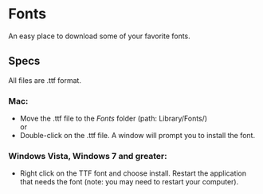 # Fonts
An easy place to download some of your favorite fonts.

## Specs
All files are .ttf format. 

### Mac:
*  Move the .ttf file to the *Fonts* folder (path: Library/Fonts/)
<br />   or
*  Double-click on the .ttf file. A window will prompt you to install the font.

### Windows Vista, Windows 7 and greater:
*  Right click on the TTF font and choose install. Restart the application that needs the font (note: you may need to restart your computer).

